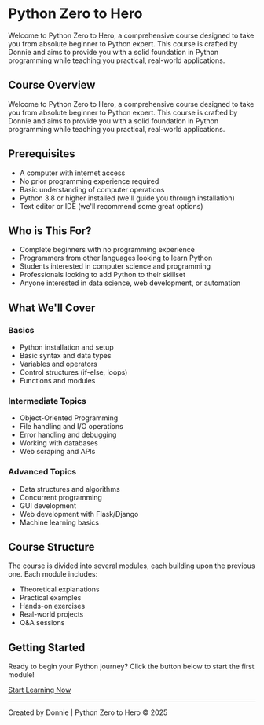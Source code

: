 # Python Zero to Hero

Welcome to Python Zero to Hero, a comprehensive course designed to take you from absolute beginner to Python expert. This course is crafted by Donnie and aims to provide you with a solid foundation in Python programming while teaching you practical, real-world applications.

## Course Overview

Welcome to Python Zero to Hero, a comprehensive course designed to take you from absolute beginner to Python expert. This course is crafted by Donnie and aims to provide you with a solid foundation in Python programming while teaching you practical, real-world applications.

## Prerequisites

- A computer with internet access
- No prior programming experience required
- Basic understanding of computer operations
- Python 3.8 or higher installed (we'll guide you through installation)
- Text editor or IDE (we'll recommend some great options)

## Who is This For?

- Complete beginners with no programming experience
- Programmers from other languages looking to learn Python
- Students interested in computer science and programming
- Professionals looking to add Python to their skillset
- Anyone interested in data science, web development, or automation

## What We'll Cover

### Basics
- Python installation and setup
- Basic syntax and data types
- Variables and operators
- Control structures (if-else, loops)
- Functions and modules

### Intermediate Topics
- Object-Oriented Programming
- File handling and I/O operations
- Error handling and debugging
- Working with databases
- Web scraping and APIs

### Advanced Topics
- Data structures and algorithms
- Concurrent programming
- GUI development
- Web development with Flask/Django
- Machine learning basics

## Course Structure

The course is divided into several modules, each building upon the previous one. Each module includes:
- Theoretical explanations
- Practical examples
- Hands-on exercises
- Real-world projects
- Q&A sessions

## Getting Started

Ready to begin your Python journey? Click the button below to start the first module!

[Start Learning Now](module1.html)

---

Created by Donnie | Python Zero to Hero © 2025
